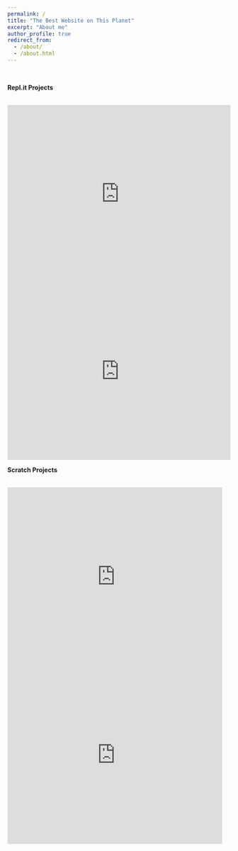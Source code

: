 ```yaml
---
permalink: /
title: "The Best Website on This Planet"
excerpt: "About me"
author_profile: true
redirect_from: 
  - /about/
  - /about.html
---
```

<br>

<b> Repl.it Projects </b>

<br>

<iframe height="400px" width="100%" src="https://repl.it/@BaileyScott/Chat-Bot?lite=true" scrolling="no" frameborder="no" allowtransparency="true" allowfullscreen="true" sandbox="allow-forms allow-pointer-lock allow-popups allow-same-origin allow-scripts allow-modals"></iframe>

<br>

<iframe height="400px" width="100%" src="https://repl.it/@BaileyScott/number-game?lite=true" scrolling="no" frameborder="no" allowtransparency="true" allowfullscreen="true" sandbox="allow-forms allow-pointer-lock allow-popups allow-same-origin allow-scripts allow-modals"></iframe>

<br>

<b> Scratch Projects </b>

<br>

<iframe src="https://scratch.mit.edu/projects/331277295/embed" allowtransparency="true" width="485" height="402" frameborder="0" scrolling="no" allowfullscreen></iframe>

<br>

<iframe src="https://scratch.mit.edu/projects/329584521/embed" allowtransparency="true" width="485" height="402" frameborder="0" scrolling="no" allowfullscreen></iframe>


